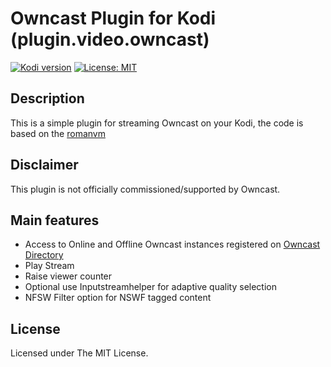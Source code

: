 # Owncast Plugin for Kodi (plugin.video.owncast)

[![Kodi version](https://img.shields.io/badge/kodi%20versions-19-blue)](https://kodi.tv/)
[![License: MIT](https://img.shields.io/badge/License-MIT-yellow.svg)](https://opensource.org/licenses/MIT)

## Description

This is a simple plugin for streaming Owncast on your Kodi, the code is based on the [romanvm](https://github.com/romanvm/plugin.video.example)

## Disclaimer

This plugin is not officially commissioned/supported by Owncast.

## Main features

- Access to Online and Offline Owncast instances registered on [Owncast Directory](https://directory.owncast.online)
- Play Stream
- Raise viewer counter
- Optional use Inputstreamhelper for adaptive quality selection
- NFSW Filter option for NSWF tagged content

## License

Licensed under The MIT License.
